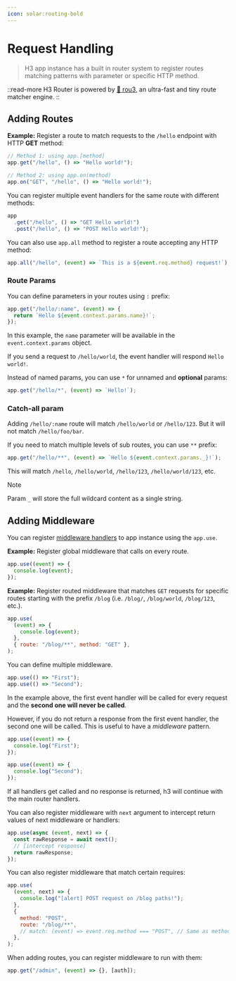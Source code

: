 ```yaml
---
icon: solar:routing-bold
---
```


# Request Handling

> H3 app instance has a built in router system to register routes matching patterns with parameter or specific HTTP method.

::read-more
H3 Router is powered by [🌳 rou3](https://github.com/h3js/rou3), an ultra-fast and tiny route matcher engine.
::

## Adding Routes

**Example:** Register a route to match requests to the `/hello` endpoint with HTTP **GET** method:

```js
// Method 1: using app.[method]
app.get("/hello", () => "Hello world!");

// Method 2: using app.on(method)
app.on("GET", "/hello", () => "Hello world!");
```

You can register multiple event handlers for the same route with different methods:

```js
app
  .get("/hello", () => "GET Hello world!")
  .post("/hello", () => "POST Hello world!");
```

You can also use `app.all` method to register a route accepting any HTTP method:

```js
app.all("/hello", (event) => `This is a ${event.req.method} request!`);
```

### Route Params

You can define parameters in your routes using `:` prefix:

```js
app.get("/hello/:name", (event) => {
  return `Hello ${event.context.params.name}!`;
});
```

In this example, the `name` parameter will be available in the `event.context.params` object.

If you send a request to `/hello/world`, the event handler will respond `Hello world!`.

Instead of named params, you can use `*` for unnamed and **optional** params:

```js
app.get("/hello/*", (event) => `Hello!`);
```

### Catch-all param

Adding `/hello/:name` route will match `/hello/world` or `/hello/123`. But it will not match `/hello/foo/bar`.

If you need to match multiple levels of sub routes, you can use `**` prefix:

```js
app.get("/hello/**", (event) => `Hello ${event.context.params._}!`);
```

This will match `/hello`, `/hello/world`, `/hello/123`, `/hello/world/123`, etc.

> [!NOTE]
> Param `_` will store the full wildcard content as a single string.

## Adding Middleware

You can register [middleware handlers](/guide/handler#middleware) to app instance using the `app.use`.

**Example:** Register global middleware that calls on every route.

```js
app.use((event) => {
  console.log(event);
});
```

**Example:** Register routed middleware that matches `GET` requests for specific routes starting with the prefix `/blog` (i.e. `/blog/`, `/blog/world`, `/blog/123`, etc.).

```js
app.use(
  (event) => {
    console.log(event);
  },
  { route: "/blog/**", method: "GET" },
);
```

You can define multiple middleware.

```js
app.use(() => "First");
app.use(() => "Second");
```

In the example above, the first event handler will be called for every request and the **second one will never be called**.

However, if you do not return a response from the first event handler, the second one will be called. This is useful to have a _middleware_ pattern.

```js
app.use((event) => {
  console.log("First");
});

app.use((event) => {
  console.log("Second");
});
```

If all handlers get called and no response is returned, h3 will continue with the main router handlers.

You can also register middleware with `next` argument to intercept return values of next middleware or handlers:

```js
app.use(async (event, next) => {
  const rawResponse = await next();
  // [intercept response]
  return rawResponse;
});
```

You can also register middleware that match certain requires:

```js
app.use(
  (event, next) => {
    console.log("[alert] POST request on /blog paths!");
  },
  {
    method: "POST",
    route: "/blog/**",
    // match: (event) => event.req.method === "POST", // Same as method: "POST"
  },
);
```

When adding routes, you can register middleware to run with them:

```js
app.get("/admin", (event) => {}, [auth]);
```

